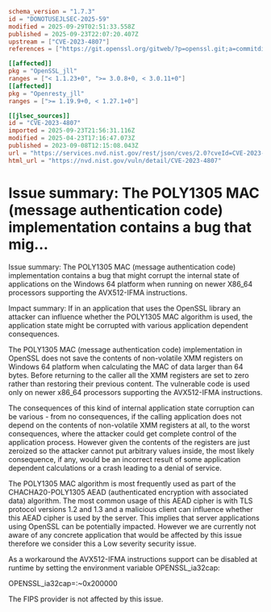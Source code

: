 ```toml
schema_version = "1.7.3"
id = "DONOTUSEJLSEC-2025-59"
modified = 2025-09-29T02:51:33.558Z
published = 2025-09-23T22:07:20.407Z
upstream = ["CVE-2023-4807"]
references = ["https://git.openssl.org/gitweb/?p=openssl.git;a=commitdiff;h=4bfac4471f53c4f74c8d81020beb938f92d84ca5", "https://git.openssl.org/gitweb/?p=openssl.git;a=commitdiff;h=6754de4a121ec7f261b16723180df6592cbb4508", "https://git.openssl.org/gitweb/?p=openssl.git;a=commitdiff;h=a632d534c73eeb3e3db8c7540d811194ef7c79ff", "https://www.openssl.org/news/secadv/20230908.txt", "https://git.openssl.org/gitweb/?p=openssl.git;a=commitdiff;h=4bfac4471f53c4f74c8d81020beb938f92d84ca5", "https://git.openssl.org/gitweb/?p=openssl.git;a=commitdiff;h=6754de4a121ec7f261b16723180df6592cbb4508", "https://git.openssl.org/gitweb/?p=openssl.git;a=commitdiff;h=a632d534c73eeb3e3db8c7540d811194ef7c79ff", "https://security.netapp.com/advisory/ntap-20230921-0001/", "https://www.openssl.org/news/secadv/20230908.txt"]

[[affected]]
pkg = "OpenSSL_jll"
ranges = ["< 1.1.23+0", ">= 3.0.8+0, < 3.0.11+0"]
[[affected]]
pkg = "Openresty_jll"
ranges = [">= 1.19.9+0, < 1.27.1+0"]

[[jlsec_sources]]
id = "CVE-2023-4807"
imported = 2025-09-23T21:56:31.116Z
modified = 2025-04-23T17:16:47.073Z
published = 2023-09-08T12:15:08.043Z
url = "https://services.nvd.nist.gov/rest/json/cves/2.0?cveId=CVE-2023-4807"
html_url = "https://nvd.nist.gov/vuln/detail/CVE-2023-4807"
```

# Issue summary: The POLY1305 MAC (message authentication code) implementation contains a bug that mig...

Issue summary: The POLY1305 MAC (message authentication code) implementation contains a bug that might corrupt the internal state of applications on the Windows 64 platform when running on newer X86_64 processors supporting the AVX512-IFMA instructions.

Impact summary: If in an application that uses the OpenSSL library an attacker can influence whether the POLY1305 MAC algorithm is used, the application state might be corrupted with various application dependent consequences.

The POLY1305 MAC (message authentication code) implementation in OpenSSL does not save the contents of non-volatile XMM registers on Windows 64 platform when calculating the MAC of data larger than 64 bytes. Before returning to the caller all the XMM registers are set to zero rather than restoring their previous content. The vulnerable code is used only on newer x86_64 processors supporting the AVX512-IFMA instructions.

The consequences of this kind of internal application state corruption can be various - from no consequences, if the calling application does not depend on the contents of non-volatile XMM registers at all, to the worst consequences, where the attacker could get complete control of the application process. However given the contents of the registers are just zeroized so the attacker cannot put arbitrary values inside, the most likely consequence, if any, would be an incorrect result of some application dependent calculations or a crash leading to a denial of service.

The POLY1305 MAC algorithm is most frequently used as part of the CHACHA20-POLY1305 AEAD (authenticated encryption with associated data) algorithm. The most common usage of this AEAD cipher is with TLS protocol versions 1.2 and 1.3 and a malicious client can influence whether this AEAD cipher is used by the server. This implies that server applications using OpenSSL can be potentially impacted. However we are currently not aware of any concrete application that would be affected by this issue therefore we consider this a Low severity security issue.

As a workaround the AVX512-IFMA instructions support can be disabled at runtime by setting the environment variable OPENSSL_ia32cap:

OPENSSL_ia32cap=:~0x200000

The FIPS provider is not affected by this issue.

